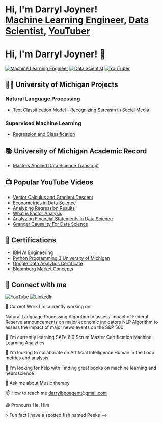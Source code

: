 <h1>Hi, I'm Darryl Joyner! <br/><a href="https://github.com/joshmadakor1">Machine Learning Engineer</a>, <a href="https://www.linkedin.com/in/darryl-a-joyner-bb053a16/">Data Scientist</a>, <a href="https://www.youtube.com/@datasciencewithdjchannel">YouTuber</a></h1>

# Hi, I'm Darryl Joyner! 👋

[![Machine Learning Engineer](https://img.shields.io/badge/-Machine%20Learning%20Engineer-blue?style=flat-square&logo=python&logoColor=white)](https://www.linkedin.com/in/darryl-a-joyner-bb053a16/)
[![Data Scientist](https://img.shields.io/badge/-Data%20Scientist-green?style=flat-square&logo=databricks&logoColor=white)](https://www.linkedin.com/in/darryl-a-joyner-bb053a16/)
[![YouTuber](https://img.shields.io/badge/-YouTuber-red?style=flat-square&logo=youtube&logoColor=white)](https://www.youtube.com/@datasciencewithdjchannel)

## 👨‍💻 University of Michigan Projects

### Natural Language Processing
- [Text Classification Model - Recognizing Sarcasm in Social Media](https://github.com/DarrylJoyner0422/TextClassification.git)

### Supervised Machine Learning
- [Regression and Classification](https://github.com/DarrylJoyner0422/Regression1.git)

## 📚 University of Michigan Academic Record

- [Masters Applied Data Science Transcript](https://github.com/DarrylJoyner0422/Darryl-Joyner-UMICH-Academics.git)

## 📺 Popular YouTube Videos

- [Vector Calculus and Gradient Descent](https://youtu.be/n8gVSPCduOE?si=R3mh07OS7xJolIKl)
- [Econometrics in Data Science](https://youtu.be/X2_7zEGoIaU?si=mAnDELG04zBEQiXS)
- [Analyzing Regression Results](https://youtu.be/n8gVSPCduOE?si=R3mh07OS7xJolIKl)
- [What is Factor Analysis](https://youtu.be/nb0o_5T2Fe4?si=fcYEXj1rKhzz1_1U)
- [Analyzing Financial Statements in Data Science](https://youtu.be/g_fDZeyYNUc?si=f_Mp93dCphRHCLuA)
- [Granger Causality For Data Science](https://youtu.be/OL_TVd_1BKk?si=x9Jrj6VuenbpDRg8)

## 🏅 Certifications

- [IBM AI Engineering](https://www.coursera.org/account/accomplishments/specialization/K2VQJ2T4RKYD)
- [Python Programming 3 University of Michigan](https://www.coursera.org/account/accomplishments/specialization/certificate/N3FD2MJ6UD9K)
- [Google Data Analytics Certificate](https://www.credly.com/badges/ca1141bd-8119-4343-8d63-ffe3920382f3?source=linked_in_profile)
- [Bloomberg Market Concepts](https://portal.bloombergforeducation.com/certificates/hNhiaeqGqzVDqxEZKjVJAZdV)

## 🤳 Connect with me

[![YouTube](https://img.shields.io/badge/-YouTube-red?style=flat-square&logo=youtube&logoColor=white)](https://www.youtube.com/@datasciencewithdjchannel/videos)
[![LinkedIn](https://img.shields.io/badge/-LinkedIn-blue?style=flat-square&logo=linkedin&logoColor=white)](https://www.linkedin.com/in/darryl-a-joyner-bb053a16/)


🔭 Current Work
I'm currently working on:

Natural Language Processing Algorithm to assess impact of Federal Reserve announcements on major economic indicators
NLP Algorithm to assess the impact of major news events on the S&P 500

🌱 I'm currently learning
SAFe 6.0 Scrum Master Certification
Machine Learning Analytics

👯 I'm looking to collaborate on
Artificial Intelligence Human In the Loop metrics and analysis

🤔 I'm looking for help with
Finding great books on machine learning and neuroscience

💬 Ask me about
Music therapy

📫 How to reach me
darrylbpoagent@gmail.com

😄 Pronouns
He, Him

⚡ Fun fact
I have a spotted fish named Peeks
-->
